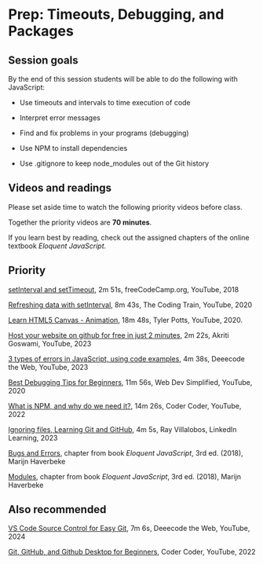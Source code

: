 # Prep: Timeouts, Debugging, and Packages

## Session goals

By the end of this session students will be able to do the following with
JavaScript:

- Use timeouts and intervals to time execution of code

- Interpret error messages

- Find and fix problems in your programs (debugging)

- Use NPM to install dependencies

- Use .gitignore to keep node_modules out of the Git history

## Videos and readings

Please set aside time to watch the following priority
videos before class.

Together the priority videos are **70 minutes**.

If you learn best by reading, check out the assigned chapters of the online
textbook _Eloquent JavaScript_.

## Priority

[setInterval and setTimeout](https://youtu.be/kOcFZV3c75I), 2m 51s,
freeCodeCamp.org, YouTube, 2018

[Refreshing data with setInterval](https://youtu.be/jKQUHGpOHqg), 8m 43s,
The Coding Train, YouTube, 2020

[Learn HTML5 Canvas - Animation](https://youtu.be/YkPyedMS6s4), 18m 48s, Tyler
Potts, YouTube, 2020.

[Host your website on github for free in just
2 minutes](https://youtu.be/BT4WzyT2g8k), 2m 22s, Akriti Goswami, YouTube,
2023

[3 types of errors in JavaScript, using code
examples](https://youtu.be/ZB4IOTRU60o), 4m 38s, Deeecode the Web,
YouTube, 2023

[Best Debugging Tips for Beginners](https://youtu.be/gaminoBsQx0), 11m
56s, Web Dev Simplified, YouTube, 2020

[What is NPM, and why do we need it?](https://youtu.be/P3aKRdUyr0s), 14m
26s, Coder Coder, YouTube, 2022

[Ignoring files, Learning Git and
GitHub](https://www.linkedin.com/learning/learning-git-and-github-23011330/ignoring-files),
4m 5s,   Ray Villalobos, LinkedIn Learning, 2023

[Bugs and Errors](https://eloquentjavascript.net/08_error.html), chapter from
book _Eloquent JavaScript_, 3rd ed. (2018), Marijn Haverbeke

[Modules](https://eloquentjavascript.net/10_modules.html), chapter from book
_Eloquent JavaScript_, 3rd ed. (2018), Marijn Haverbeke

## Also recommended

[VS Code Source Control for Easy
Git](https://youtu.be/ytDpd4ZizIU), 7m 6s, Deeecode
the Web, YouTube, 2024

[Git, GitHub, and Github Desktop for
Beginners](https://youtu.be/8Dd7KRpKeaE), Coder Coder,
YouTube, 2022
